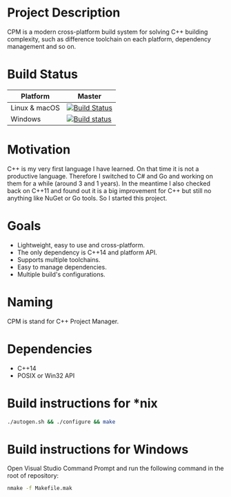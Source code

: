 # Project Description
CPM is a modern cross-platform build system for solving C++ building complexity,
such as difference toolchain on each platform, dependency management and so on.

# Build Status
|Platform     |Master                                                                                                                                                            |
|-------------|------------------------------------------------------------------------------------------------------------------------------------------------------------------|
|Linux & macOS|[![Build Status](https://travis-ci.org/ultimaweapon/cpm.svg?branch=master)](https://travis-ci.org/ultimaweapon/cpm)                                               |
|Windows      |[![Build status](https://ci.appveyor.com/api/projects/status/v1ddnjc6r3m1n92x/branch/master?svg=true)](https://ci.appveyor.com/project/ExUltima/cpm/branch/master)|

# Motivation
C++ is my very first language I have learned. On that time it is not a productive language.
Therefore I switched to C# and Go and working on them for a while (around 3 and 1 years).
In the meantime I also checked back on C++11 and found out it is a big improvement for C++ but
still no anything like NuGet or Go tools. So I started this project.

# Goals
* Lightweight, easy to use and cross-platform.
* The only dependency is C++14 and platform API.
* Supports multiple toolchains.
* Easy to manage dependencies.
* Multiple build's configurations.

# Naming
CPM is stand for C++ Project Manager.

# Dependencies
* C++14
* POSIX or Win32 API

# Build instructions for *nix

```sh
./autogen.sh && ./configure && make
```

# Build instructions for Windows

Open Visual Studio Command Prompt and run the following command in the root of repository:

```bat
nmake -f Makefile.mak
```
